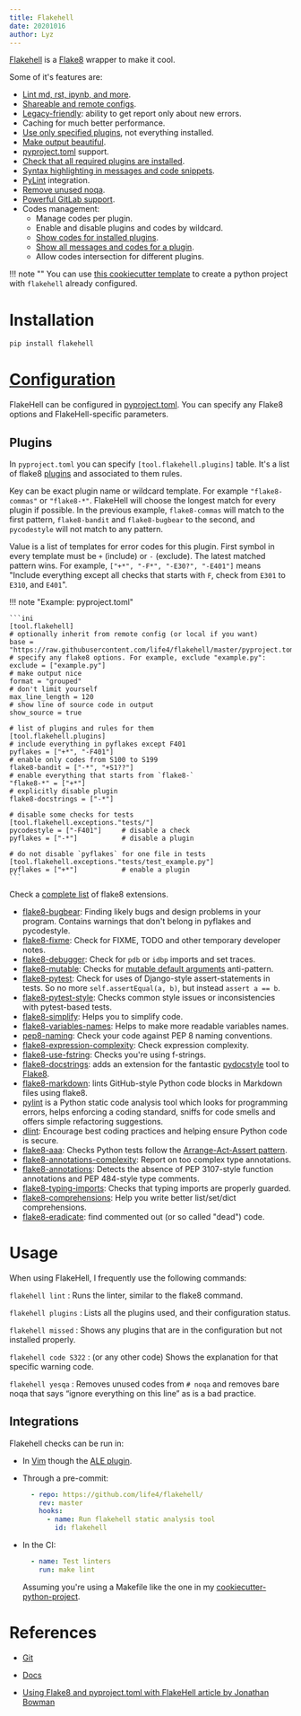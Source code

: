 ```yaml
---
title: Flakehell
date: 20201016
author: Lyz
---
```


[Flakehell](https://github.com/flakehell/flakehell) is a [Flake8](flake8.md) wrapper
to make it cool.

Some of it's features are:

* [Lint md, rst, ipynb, and
    more](https://flakehell.readthedocs.io/parsers.html).
* [Shareable and remote
    configs](https://flakehell.readthedocs.io/config.html#base).
* [Legacy-friendly](https://flakehell.readthedocs.io/commands/baseline.html):
    ability to get report only about new errors.
* Caching for much better performance.
* [Use only specified
    plugins](https://flakehell.readthedocs.io/config.html#plugins), not
    everything installed.
* [Make output beautiful](https://flakehell.readthedocs.io/formatters.html).
* [pyproject.toml](https://www.python.org/dev/peps/pep-0518/) support.
* [Check that all required plugins are
    installed](https://flakehell.readthedocs.io/commands/missed.html).
* [Syntax highlighting in messages and code
    snippets](https://flakehell.readthedocs.io/formatters.html#colored-with-source-code).
* [PyLint](https://github.com/PyCQA/pylint) integration.
* [Remove unused noqa](https://flakehell.readthedocs.io/commands/yesqa.html).
* [Powerful GitLab support](https://flakehell.readthedocs.io/formatters.html#gitlab).
* Codes management:
    * Manage codes per plugin.
    * Enable and disable plugins and codes by wildcard.
    * [Show codes for installed plugins](https://flakehell.readthedocs.io/commands/plugins.html).
    * [Show all messages and codes for a plugin](https://flakehell.readthedocs.io/commands/codes.html).
    * Allow codes intersection for different plugins.

!!! note ""
    You can use [this cookiecutter
    template](https://github.com/lyz-code/cookiecutter-python-project) to create
    a python project with `flakehell` already configured.

# Installation

```bash
pip install flakehell
```

# [Configuration](https://flakehell.readthedocs.io/config.html)

FlakeHell can be configured in
[pyproject.toml](https://www.python.org/dev/peps/pep-0518/). You can specify any
Flake8 options and FlakeHell-specific parameters.

## Plugins

In `pyproject.toml` you can specify `[tool.flakehell.plugins]` table. It's
a list of flake8 [plugins](https://flakehell.readthedocs.io/plugins.html) and
associated to them rules.

Key can be exact plugin name or wildcard template. For example `"flake8-commas"`
or `"flake8-*"`. FlakeHell will choose the longest match for every plugin if
possible. In the previous example, `flake8-commas` will match to the first
pattern, `flake8-bandit` and `flake8-bugbear` to the second, and `pycodestyle`
will not match to any pattern.

Value is a list of templates for error codes for this plugin. First symbol in
every template must be `+` (include) or `-` (exclude). The latest matched
pattern wins. For example, `["+*", "-F*", "-E30?", "-E401"]` means "Include
everything except all checks that starts with `F`, check from `E301` to `E310`,
and `E401`".

!!! note "Example: pyproject.toml"

    ```ini
    [tool.flakehell]
    # optionally inherit from remote config (or local if you want)
    base = "https://raw.githubusercontent.com/life4/flakehell/master/pyproject.toml"
    # specify any flake8 options. For example, exclude "example.py":
    exclude = ["example.py"]
    # make output nice
    format = "grouped"
    # don't limit yourself
    max_line_length = 120
    # show line of source code in output
    show_source = true

    # list of plugins and rules for them
    [tool.flakehell.plugins]
    # include everything in pyflakes except F401
    pyflakes = ["+*", "-F401"]
    # enable only codes from S100 to S199
    flake8-bandit = ["-*", "+S1??"]
    # enable everything that starts from `flake8-`
    "flake8-*" = ["+*"]
    # explicitly disable plugin
    flake8-docstrings = ["-*"]

    # disable some checks for tests
    [tool.flakehell.exceptions."tests/"]
    pycodestyle = ["-F401"]     # disable a check
    pyflakes = ["-*"]           # disable a plugin

    # do not disable `pyflakes` for one file in tests
    [tool.flakehell.exceptions."tests/test_example.py"]
    pyflakes = ["+*"]           # enable a plugin
    ```

Check a [complete
list](https://github.com/DmytroLitvinov/awesome-flake8-extensions) of flake8
extensions.

* [flake8-bugbear](https://github.com/PyCQA/flake8-bugbear): Finding likely bugs
    and design problems in your program. Contains warnings that don't belong in
    pyflakes and pycodestyle.
* [flake8-fixme](https://github.com/tommilligan/flake8-fixme): Check for FIXME,
    TODO and other temporary developer notes.
* [flake8-debugger](https://github.com/JBKahn/flake8-debugger): Check for
    `pdb` or `idbp` imports and set traces.
* [flake8-mutable](https://github.com/ebeweber/flake8-mutable): Checks for
    [mutable default
    arguments](python_anti_patterns.md#mutable-default-arguments) anti-pattern.
* [flake8-pytest](https://github.com/vikingco/flake8-pytest): Check for uses of
    Django-style assert-statements in tests. So no more `self.assertEqual(a, b)`,
    but instead `assert a == b`.
* [flake8-pytest-style](https://github.com/m-burst/flake8-pytest-style): Checks
    common style issues or inconsistencies with pytest-based tests.
* [flake8-simplify](https://github.com/MartinThoma/flake8-simplify): Helps you
    to simplify code.
* [flake8-variables-names](https://github.com/best-doctor/flake8-variables-names):
    Helps to make more readable variables names.
* [pep8-naming](https://github.com/PyCQA/pep8-naming): Check your code against
    PEP 8 naming conventions.
* [flake8-expression-complexity](https://github.com/best-doctor/flake8-expression-complexity):
    Check expression complexity.
* [flake8-use-fstring](https://github.com/MichaelKim0407/flake8-use-fstring):
    Checks you're using f-strings.
* [flake8-docstrings](https://gitlab.com/pycqa/flake8-docstrings): adds an
    extension for the fantastic
    [pydocstyle](https://github.com/pycqa/pydocstyle) tool to [Flake8](flake8.md).
* [flake8-markdown](https://github.com/johnfraney/flake8-markdown): lints
    GitHub-style Python code blocks in Markdown files using flake8.
* [pylint](https://github.com/PyCQA/pylint) is a Python static code analysis
    tool which looks for programming errors, helps enforcing a coding standard,
    sniffs for code smells and offers simple refactoring suggestions.
* [dlint](https://github.com/dlint-py/dlint): Encourage best coding practices
    and helping ensure Python code is secure.
* [flake8-aaa](https://github.com/jamescooke/flake8-aaa): Checks Python tests
    follow the [Arrange-Act-Assert
    pattern](https://github.com/jamescooke/flake8-aaa#what-is-the-arrange-act-assert-pattern).
* [flake8-annotations-complexity](https://github.com/best-doctor/flake8-annotations-complexity):
    Report on too complex type annotations.
* [flake8-annotations](https://github.com/sco1/flake8-annotations): Detects the
    absence of PEP 3107-style function annotations and PEP 484-style type
    comments.
* [flake8-typing-imports](https://github.com/asottile/flake8-typing-imports):
    Checks that typing imports are properly guarded.
* [flake8-comprehensions](https://github.com/adamchainz/flake8-comprehensions):
    Help you write better list/set/dict comprehensions.
* [flake8-eradicate](https://github.com/sobolevn/flake8-eradicate):  find
    commented out (or so called "dead") code.

# Usage

When using FlakeHell, I frequently use the following commands:

`flakehell lint`
: Runs the linter, similar to the flake8 command.

`flakehell plugins`
: Lists all the plugins used, and their configuration status.

`flakehell missed`
: Shows any plugins that are in the configuration but not installed properly.

`flakehell code S322`
: (or any other code) Shows the explanation for that specific warning code.

`flakehell yesqa`
: Removes unused codes from `# noqa` and removes bare noqa that says “ignore
    everything on this line” as is a bad practice.

## Integrations

Flakehell checks can be run in:

* In [Vim](vim.md) though the [ALE plugin](vim_plugins#flakehell).

* Through a pre-commit:

    ```yaml
      - repo: https://github.com/life4/flakehell/
        rev: master
        hooks:
          - name: Run flakehell static analysis tool
            id: flakehell
    ```

* In the CI:
    ```yaml
      - name: Test linters
        run: make lint
    ```

    Assuming you're using a Makefile like the one in my
    [cookiecutter-python-project](https://github.com/lyz-code/cookiecutter-python-project/).

# References

* [Git](https://github.com/flakehell/flakehell)
* [Docs](https://flakehell.readthedocs.io/)

* [Using Flake8 and pyproject.toml with FlakeHell article by Jonathan Bowman](https://dev.to/bowmanjd/using-flake8-and-pyproject-toml-with-flakehell-1cn1)
